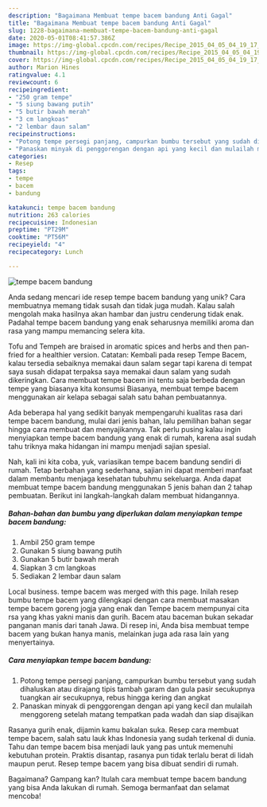 ```yaml
---
description: "Bagaimana Membuat tempe bacem bandung Anti Gagal"
title: "Bagaimana Membuat tempe bacem bandung Anti Gagal"
slug: 1228-bagaimana-membuat-tempe-bacem-bandung-anti-gagal
date: 2020-05-01T08:41:57.386Z
image: https://img-global.cpcdn.com/recipes/Recipe_2015_04_05_04_19_17_114_cb5688006c71d1dd1ac9/751x532cq70/tempe-bacem-bandung-foto-resep-utama.jpg
thumbnail: https://img-global.cpcdn.com/recipes/Recipe_2015_04_05_04_19_17_114_cb5688006c71d1dd1ac9/751x532cq70/tempe-bacem-bandung-foto-resep-utama.jpg
cover: https://img-global.cpcdn.com/recipes/Recipe_2015_04_05_04_19_17_114_cb5688006c71d1dd1ac9/751x532cq70/tempe-bacem-bandung-foto-resep-utama.jpg
author: Marion Hines
ratingvalue: 4.1
reviewcount: 6
recipeingredient:
- "250 gram tempe"
- "5 siung bawang putih"
- "5 butir bawah merah"
- "3 cm langkoas"
- "2 lembar daun salam"
recipeinstructions:
- "Potong tempe persegi panjang, campurkan bumbu tersebut yang sudah dihaluskan atau dirajang tipis tambah garam dan gula pasir secukupnya tuangkan air secukupnya, rebus hingga kering dan angkat"
- "Panaskan minyak di penggorengan dengan api yang kecil dan mulailah menggoreng setelah matang tempatkan pada wadah dan siap disajikan"
categories:
- Resep
tags:
- tempe
- bacem
- bandung

katakunci: tempe bacem bandung 
nutrition: 263 calories
recipecuisine: Indonesian
preptime: "PT29M"
cooktime: "PT56M"
recipeyield: "4"
recipecategory: Lunch

---
```



![tempe bacem bandung](https://img-global.cpcdn.com/recipes/Recipe_2015_04_05_04_19_17_114_cb5688006c71d1dd1ac9/751x532cq70/tempe-bacem-bandung-foto-resep-utama.jpg)

Anda sedang mencari ide resep tempe bacem bandung yang unik? Cara membuatnya memang tidak susah dan tidak juga mudah. Kalau salah mengolah maka hasilnya akan hambar dan justru cenderung tidak enak. Padahal tempe bacem bandung yang enak seharusnya memiliki aroma dan rasa yang mampu memancing selera kita.

Tofu and Tempeh are braised in aromatic spices and herbs and then pan-fried for a healthier version. Catatan: Kembali pada resep Tempe Bacem, kalau tersedia sebaiknya memakai daun salam segar tapi karena di tempat saya susah didapat terpaksa saya memakai daun salam yang sudah dikeringkan. Cara membuat tempe bacem ini tentu saja berbeda dengan tempe yang biasanya kita konsumsi Biasanya, membuat tempe bacem menggunakan air kelapa sebagai salah satu bahan pembuatannya.

Ada beberapa hal yang sedikit banyak mempengaruhi kualitas rasa dari tempe bacem bandung, mulai dari jenis bahan, lalu pemilihan bahan segar hingga cara membuat dan menyajikannya. Tak perlu pusing kalau ingin menyiapkan tempe bacem bandung yang enak di rumah, karena asal sudah tahu triknya maka hidangan ini mampu menjadi sajian spesial.


Nah, kali ini kita coba, yuk, variasikan tempe bacem bandung sendiri di rumah. Tetap berbahan yang sederhana, sajian ini dapat memberi manfaat dalam membantu menjaga kesehatan tubuhmu sekeluarga. Anda dapat membuat tempe bacem bandung menggunakan 5 jenis bahan dan 2 tahap pembuatan. Berikut ini langkah-langkah dalam membuat hidangannya.

<!--inarticleads1-->

##### Bahan-bahan dan bumbu yang diperlukan dalam menyiapkan tempe bacem bandung:

1. Ambil 250 gram tempe
1. Gunakan 5 siung bawang putih
1. Gunakan 5 butir bawah merah
1. Siapkan 3 cm langkoas
1. Sediakan 2 lembar daun salam


Local business. tempe bacem was merged with this page. Inilah resep bumbu tempe bacem yang dilengkapi dengan cara membuat masakan tempe bacem goreng jogja yang enak dan Tempe bacem mempunyai cita rsa yang khas yakni manis dan gurih. Bacem atau baceman bukan sekadar panganan manis dari tanah Jawa. Di resep ini, Anda bisa membuat tempe bacem yang bukan hanya manis, melainkan juga ada rasa lain yang menyertainya. 

<!--inarticleads2-->

##### Cara menyiapkan tempe bacem bandung:

1. Potong tempe persegi panjang, campurkan bumbu tersebut yang sudah dihaluskan atau dirajang tipis tambah garam dan gula pasir secukupnya tuangkan air secukupnya, rebus hingga kering dan angkat
1. Panaskan minyak di penggorengan dengan api yang kecil dan mulailah menggoreng setelah matang tempatkan pada wadah dan siap disajikan


Rasanya gurih enak, dijamin kamu bakalan suka. Resep cara membuat tempe bacem, salah satu lauk khas Indonesia yang sudah terkenal di dunia. Tahu dan tempe bacem bisa menjadi lauk yang pas untuk memenuhi kebutuhan protein. Praktis disantap, rasanya pun tidak terlalu berat di lidah maupun perut. Resep tempe bacem yang bisa dibuat sendiri di rumah. 

Bagaimana? Gampang kan? Itulah cara membuat tempe bacem bandung yang bisa Anda lakukan di rumah. Semoga bermanfaat dan selamat mencoba!
